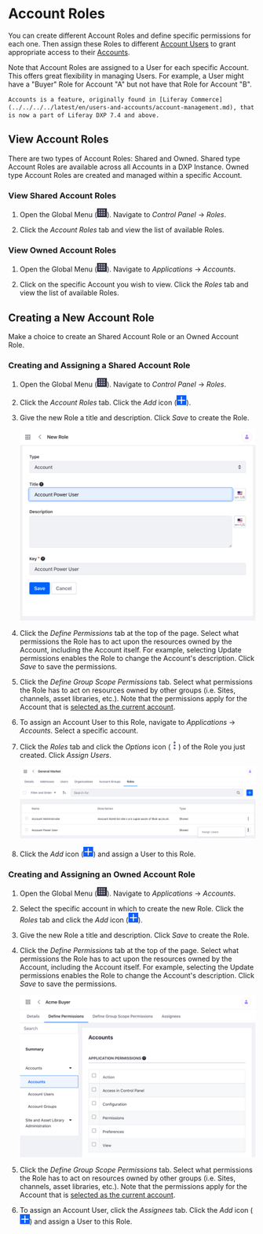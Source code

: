 # Account Roles

You can create different Account Roles and define specific permissions for each one. Then assign these Roles to different [Account Users](./accounts/account-users.md) to grant appropriate access to their [Accounts](../accounts.md). 

Note that Account Roles are assigned to a User for each specific Account. This offers great flexibility in managing Users. For example, a User might have a "Buyer" Role for Account "A" but not have that Role for Account "B".

```{note}
Accounts is a feature, originally found in [Liferay Commerce](../../../../latest/en/users-and-accounts/account-management.md), that is now a part of Liferay DXP 7.4 and above.
```

## View Account Roles

There are two types of Account Roles: Shared and Owned. Shared type Account Roles are available across all Accounts in a DXP Instance. Owned type Account Roles are created and managed within a specific Account.

### View Shared Account Roles

1. Open the Global Menu (![Global Menu](../../images/icon-applications-menu.png)). Navigate to *Control Panel* &rarr; *Roles*.

1. Click the *Account Roles* tab and view the list of available Roles.

### View Owned Account Roles

1. Open the Global Menu (![Global Menu](../../images/icon-applications-menu.png)). Navigate to *Applications* &rarr; *Accounts*.

1. Click on the specific Account you wish to view. Click the *Roles* tab and view the list of available Roles.

## Creating a New Account Role

Make a choice to create an Shared Account Role or an Owned Account Role.

### Creating and Assigning a Shared Account Role

1. Open the Global Menu (![Global Menu](../../images/icon-applications-menu.png)). Navigate to *Control Panel* &rarr; *Roles*.

1. Click the *Account Roles* tab. Click the _Add_ icon (![Add icon](../../images/icon-add.png)).

1. Give the new Role a title and description. Click *Save* to create the Role. 

   ![Give the role a new title and description.](./account-roles/images/01.png)

1. Click the *Define Permissions* tab at the top of the page. Select what permissions the Role has to act upon the resources owned by the Account, including the Account itself. For example, selecting Update permissions enables the Role to change the Account's description. Click *Save* to save the permissions.

1. Click the *Define Group Scope Permissions* tab. Select what permissions the Role has to act on resources owned by other groups (i.e. Sites, channels, asset libraries, etc.). Note that the permissions apply for the Account that is [selected as the current account](./account-management-widget.html#using-the-acconut-management-widget). 

1. To assign an Account User to this Role, navigate to *Applications* &rarr; *Accounts*. Select a specific account. 

1. Click the *Roles* tab and click the _Options_ icon (![Options icon](../../images/icon-actions.png)) of the Role you just created. Click *Assign Users*.

   ![Click the options icon of the account and click Assign Users.](./account-roles/images/02.png)

1. Click the _Add_ icon (![Add icon](../../images/icon-add.png)) and assign a User to this Role.

### Creating and Assigning an Owned Account Role

1. Open the Global Menu (![Global Menu](../../images/icon-applications-menu.png)). Navigate to *Applications* &rarr; *Accounts*.

1. Select the specific account in which to create the new Role. Click the *Roles* tab and click the _Add_ icon (![Add icon](../../images/icon-add.png)).

1. Give the new Role a title and description. Click *Save* to create the Role.

1. Click the *Define Permissions* tab at the top of the page. Select what permissions the Role has to act upon the resources owned by the Account, including the Account itself. For example, selecting the Update permissions enables the Role to change the Account's description. Click *Save* to save the permissions.

   ![Select the permissions to assign to this role.](./account-roles/images/03.png)

1. Click the *Define Group Scope Permissions* tab. Select what permissions the Role has to act on resources owned by other groups (i.e. Sites, channels, asset libraries, etc.). Note that the permissions apply for the Account that is [selected as the current account](./account-management-widget.html#using-the-acconut-management-widget).

2. To assign an Account User, click the *Assignees* tab. Click the _Add_ icon (![Add icon](../../images/icon-add.png)) and assign a User to this Role.
